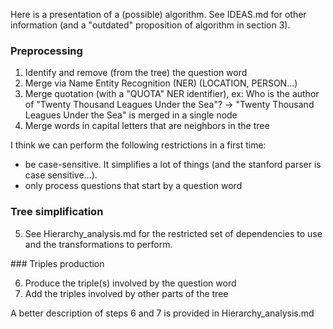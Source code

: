 Here is a presentation of a (possible) algorithm. See IDEAS.md for other information (and a "outdated" proposition of algorithm in section 3).

### Preprocessing

1. Identify and remove (from the tree) the question word
2. Merge via Name Entity Recognition (NER) (LOCATION, PERSON...)
3. Merge quotation (with a "QUOTA" NER identifier), ex: Who is the author of "Twenty Thousand Leagues Under the Sea"? -> "Twenty Thousand Leagues Under the Sea" is merged in a single node
4. Merge words in capital letters that are neighbors in the tree

I think we can perform the following restrictions in a first time:
  - be case-sensitive. It simplifies a lot of things (and the stanford parser is case sensitive...). 
  - only process questions that start by a question word

### Tree simplification

5. See Hierarchy_analysis.md for the restricted set of dependencies to use and the transformations to perform.

### Triples production

6. Produce the triple(s) involved by the question word
7. Add the triples involved by other parts of the tree

A better description of steps 6 and 7 is provided in Hierarchy_analysis.md


